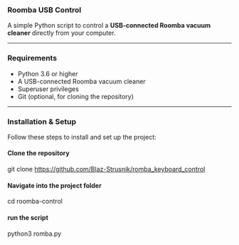 ### Roomba USB Control

A simple Python script to control a **USB-connected Roomba vacuum cleaner** directly from your computer.

---

### Requirements
- Python 3.6 or higher
- A USB-connected Roomba vacuum cleaner
- Superuser privileges
- Git (optional, for cloning the repository)

---

### Installation & Setup

Follow these steps to install and set up the project:

#### Clone the repository
git clone https://github.com/Blaz-Strusnik/romba_keyboard_control

#### Navigate into the project folder
cd roomba-control

#### run the script
python3 romba.py